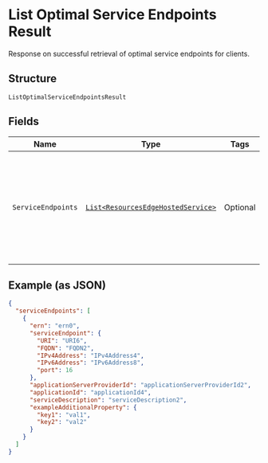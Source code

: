 
# List Optimal Service Endpoints Result

Response on successful retrieval of optimal service endpoints for clients.

## Structure

`ListOptimalServiceEndpointsResult`

## Fields

| Name | Type | Tags | Description |
|  --- | --- | --- | --- |
| `ServiceEndpoints` | [`List<ResourcesEdgeHostedService>`](../../doc/models/resources-edge-hosted-service.md) | Optional | An array of optimal Service Endpoint IDs for clients to connect to.<br><br>**Constraints**: *Maximum Items*: `100` |

## Example (as JSON)

```json
{
  "serviceEndpoints": [
    {
      "ern": "ern0",
      "serviceEndpoint": {
        "URI": "URI6",
        "FQDN": "FQDN2",
        "IPv4Address": "IPv4Address4",
        "IPv6Address": "IPv6Address8",
        "port": 16
      },
      "applicationServerProviderId": "applicationServerProviderId2",
      "applicationId": "applicationId4",
      "serviceDescription": "serviceDescription2",
      "exampleAdditionalProperty": {
        "key1": "val1",
        "key2": "val2"
      }
    }
  ]
}
```

